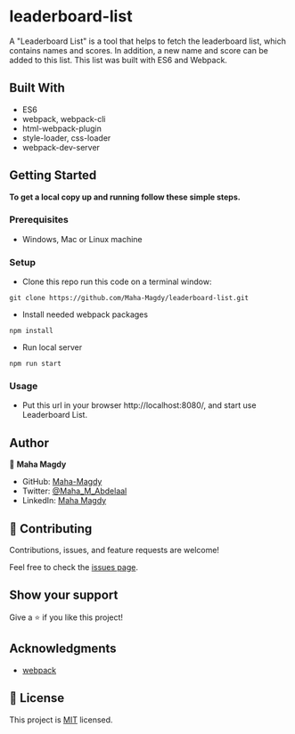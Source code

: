 # leaderboard-list

A "Leaderboard List" is a tool that helps to fetch the leaderboard list, which contains names and scores. In addition, a new name and score can be added to this list. This list was built with ES6 and Webpack.

<!-- ![screenshot](app_screenshot.png) -->
## Built With

- ES6
- webpack, webpack-cli
- html-webpack-plugin
- style-loader, css-loader
- webpack-dev-server

<!-- 
## Live Demo

[Live Demo Link]( https://maha-magdy.github.io/To-Do-List/ ) -->

## Getting Started

**To get a local copy up and running follow these simple steps.**

### Prerequisites

- Windows, Mac or Linux machine 

### Setup

- Clone this repo run this code on a terminal window: 

```
git clone https://github.com/Maha-Magdy/leaderboard-list.git
```

- Install needed webpack packages
```
npm install
```

- Run local server
```
npm run start
```

### Usage

- Put this url in your browser http://localhost:8080/, and start use Leaderboard List.
  

## Author

👤 **Maha Magdy**

- GitHub: [Maha-Magdy](https://github.com/Maha-Magdy)
- Twitter: [@Maha_M_Abdelaal](https://twitter.com/Maha_M_Abdelaal)
- LinkedIn: [Maha Magdy](https://www.linkedin.com/in/maha-magdy-abdelaal/)


## 🤝 Contributing

Contributions, issues, and feature requests are welcome!

Feel free to check the [issues page]( https://github.com/Maha-Magdy/leaderboard-list/issues ).

## Show your support

Give a ⭐️ if you like this project!

## Acknowledgments

- [webpack](https://webpack.js.org/)

## 📝 License

This project is [MIT](./LICENSE) licensed.


